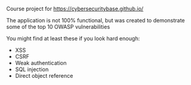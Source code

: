 Course project for https://cybersecuritybase.github.io/

The application is not 100% functional, but was created to demonstrate some of the top 10 OWASP vulnerabilities

You might find at least these if you look hard enough:
* XSS
* CSRF
* Weak authentication
* SQL injection
* Direct object reference
